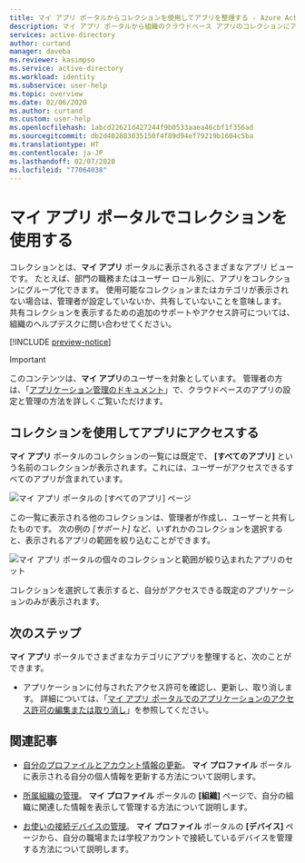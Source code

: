 ```yaml
---
title: マイ アプリ ポータルからコレクションを使用してアプリを整理する - Azure Active Directory | Microsoft Docs
description: マイ アプリ ポータルから組織のクラウドベース アプリのコレクションにアクセスして、それを使用する方法について説明します。
services: active-directory
author: curtand
manager: daveba
ms.reviewer: kasimpso
ms.service: active-directory
ms.workload: identity
ms.subservice: user-help
ms.topic: overview
ms.date: 02/06/2020
ms.author: curtand
ms.custom: user-help
ms.openlocfilehash: 1abcd22621d427244f9b0533aaea46cbf1f356ad
ms.sourcegitcommit: db2d402883035150f4f89d94ef79219b1604c5ba
ms.translationtype: HT
ms.contentlocale: ja-JP
ms.lasthandoff: 02/07/2020
ms.locfileid: "77064038"
---
```

# <a name="use-collections-in-the-my-apps-portal"></a>マイ アプリ ポータルでコレクションを使用する

コレクションとは、**マイ アプリ** ポータルに表示されるさまざまなアプリ ビューです。 たとえば、部門の職務またはユーザー ロール別に、アプリをコレクションにグループ化できます。 使用可能なコレクションまたはカテゴリが表示されない場合は、管理者が設定していないか、共有していないことを意味します。 共有コレクションを表示するための追加のサポートやアクセス許可については、組織のヘルプデスクに問い合わせてください。

[!INCLUDE [preview-notice](../../../includes/active-directory-end-user-my-apps-and-workspaces.md)]

>[!Important]
>このコンテンツは、**マイ アプリ**のユーザーを対象としています。 管理者の方は、「[アプリケーション管理のドキュメント](https://docs.microsoft.com/azure/active-directory/manage-apps/access-panel-workspaces)」で、クラウドベースのアプリの設定と管理の方法を詳しくご覧いただけます。

## <a name="access-apps-using-collections"></a>コレクションを使用してアプリにアクセスする

**マイ アプリ** ポータルのコレクションの一覧には既定で、 **[すべてのアプリ]** という名前のコレクションが表示されます。これには、ユーザーがアクセスできるすべてのアプリが含まれています。

![マイ アプリ ポータルの [すべてのアプリ] ページ](media/my-applications-portal-workspaces/my-apps-all.png)

この一覧に表示される他のコレクションは、管理者が作成し、ユーザーと共有したものです。 次の例の *[サポート]* など、いずれかのコレクションを選択すると、表示されるアプリの範囲を絞り込むことができます。

![マイ アプリ ポータルの個々のコレクションと範囲が絞り込まれたアプリのセット](media/my-applications-portal-workspaces/my-apps-workspace.png)

コレクションを選択して表示すると、自分がアクセスできる既定のアプリケーションのみが表示されます。

## <a name="next-steps"></a>次のステップ

**マイ アプリ** ポータルでさまざまなカテゴリにアプリを整理すると、次のことができます。

- アプリケーションに付与されたアクセス許可を確認し、更新し、取り消します。 詳細については、「[マイ アプリ ポータルでのアプリケーションのアクセス許可の編集または取り消し](my-applications-portal-permissions-saved-accounts.md)」を参照してください。

## <a name="related-articles"></a>関連記事

- [自分のプロファイルとアカウント情報の更新](my-account-portal-overview.md)。 **マイ プロファイル** ポータルに表示される自分の個人情報を更新する方法について説明します。

- [所属組織の管理](my-account-portal-organizations-page.md)。 **マイ プロファイル** ポータルの **[組織]** ページで、自分の組織に関連した情報を表示して管理する方法について説明します。

- [お使いの接続デバイスの管理](my-account-portal-devices-page.md)。 **マイ プロファイル** ポータルの **[デバイス]** ページから、自分の職場または学校アカウントで接続しているデバイスを管理する方法について説明します。
